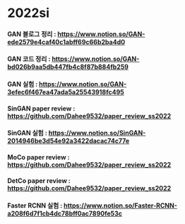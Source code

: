 # 2022si

#### GAN 블로그 정리 : https://www.notion.so/GAN-ede2579e4caf40c1abff69c66b2ba4d0 
#### GAN 코드 정리 : https://www.notion.so/GAN-bd026b9aa5db447fb4c8f87b884fb259
#### GAN 실험 : https://www.notion.so/GAN-3efec6f467ea47ada5a25543918fc495
#### SinGAN paper review : https://github.com/Dahee9532/paper_review_ss2022
#### SinGAN 실험 : https://www.notion.so/SinGAN-2014946be3d54e92a3422dacac74c77e
#### MoCo paper review : https://github.com/Dahee9532/paper_review_ss2022
#### DetCo paper review : https://github.com/Dahee9532/paper_review_ss2022 
#### Faster RCNN 실험 : https://www.notion.so/Faster-RCNN-a208f6d7f1cb4dc78bff0ac7890fe53c
